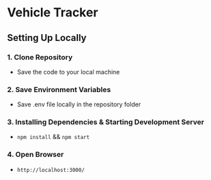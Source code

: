 # Vehicle Tracker

## Setting Up Locally

### 1. Clone Repository

- Save the code to your local machine

### 2. Save Environment Variables

- Save .env file locally in the repository folder

### 3. Installing Dependencies & Starting Development Server

- `npm install` && `npm start`

### 4. Open Browser

- `http://localhost:3000/`
